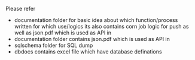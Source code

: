 Please refer 
- documentation folder for basic idea about which function/process written for which use/logics its also contains corn job logic for push as well as json.pdf which is used as API in 
- documentation folder contains json.pdf which is used as API in 
- sqlschema folder for SQL dump
- dbdocs contains excel file which have database definations
